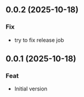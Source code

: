 ## 0.0.2 (2025-10-18)

### Fix

- try to fix release job

## 0.0.1 (2025-10-18)

### Feat

- Initial version
